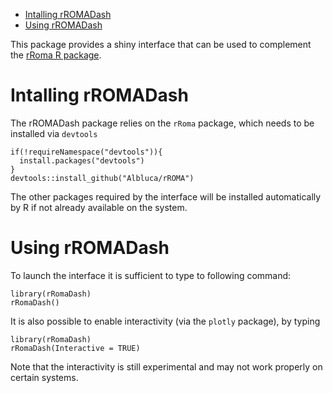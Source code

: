 -   [Intalling rROMADash](#intalling-rromadash)
-   [Using rROMADash](#using-rromadash)

This package provides a shiny interface that can be used to complement
the [rRoma R package](https://github.com/Albluca/rRoma).

Intalling rROMADash
===================

The rROMADash package relies on the `rRoma` package, which needs to be
installed via `devtools`

    if(!requireNamespace("devtools")){
      install.packages("devtools")
    }
    devtools::install_github("Albluca/rROMA")

The other packages required by the interface will be installed
automatically by R if not already available on the system.

Using rROMADash
===============

To launch the interface it is sufficient to type to following command:

    library(rRomaDash)
    rRomaDash()

It is also possible to enable interactivity (via the `plotly` package),
by typing

    library(rRomaDash)
    rRomaDash(Interactive = TRUE)

Note that the interactivity is still experimental and may not work
properly on certain systems.
